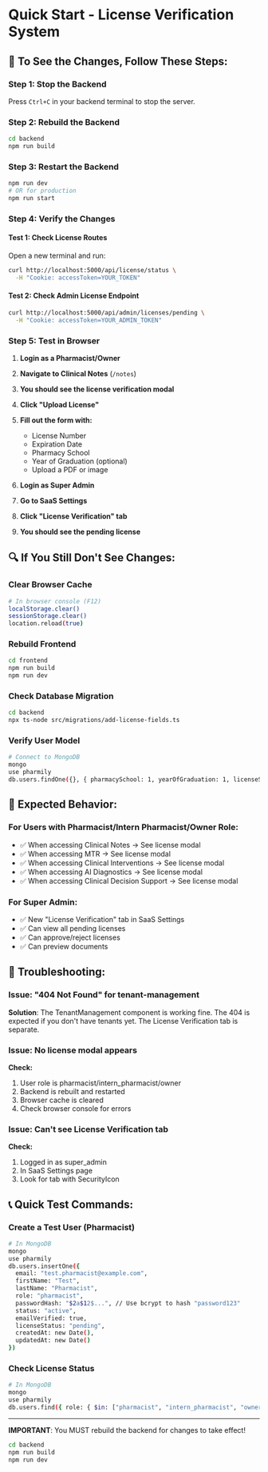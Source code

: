 # Quick Start - License Verification System

## 🚀 To See the Changes, Follow These Steps:

### Step 1: Stop the Backend
Press `Ctrl+C` in your backend terminal to stop the server.

### Step 2: Rebuild the Backend
```bash
cd backend
npm run build
```

### Step 3: Restart the Backend
```bash
npm run dev
# OR for production
npm run start
```

### Step 4: Verify the Changes

#### Test 1: Check License Routes
Open a new terminal and run:
```bash
curl http://localhost:5000/api/license/status \
  -H "Cookie: accessToken=YOUR_TOKEN"
```

#### Test 2: Check Admin License Endpoint
```bash
curl http://localhost:5000/api/admin/licenses/pending \
  -H "Cookie: accessToken=YOUR_ADMIN_TOKEN"
```

### Step 5: Test in Browser

1. **Login as a Pharmacist/Owner**
2. **Navigate to Clinical Notes** (`/notes`)
3. **You should see the license verification modal**
4. **Click "Upload License"**
5. **Fill out the form with:**
   - License Number
   - Expiration Date
   - Pharmacy School
   - Year of Graduation (optional)
   - Upload a PDF or image

6. **Login as Super Admin**
7. **Go to SaaS Settings**
8. **Click "License Verification" tab**
9. **You should see the pending license**

## 🔍 If You Still Don't See Changes:

### Clear Browser Cache
```bash
# In browser console (F12)
localStorage.clear()
sessionStorage.clear()
location.reload(true)
```

### Rebuild Frontend
```bash
cd frontend
npm run build
npm run dev
```

### Check Database Migration
```bash
cd backend
npx ts-node src/migrations/add-license-fields.ts
```

### Verify User Model
```bash
# Connect to MongoDB
mongo
use pharmily
db.users.findOne({}, { pharmacySchool: 1, yearOfGraduation: 1, licenseStatus: 1 })
```

## 📝 Expected Behavior:

### For Users with Pharmacist/Intern Pharmacist/Owner Role:
- ✅ When accessing Clinical Notes → See license modal
- ✅ When accessing MTR → See license modal
- ✅ When accessing Clinical Interventions → See license modal
- ✅ When accessing AI Diagnostics → See license modal
- ✅ When accessing Clinical Decision Support → See license modal

### For Super Admin:
- ✅ New "License Verification" tab in SaaS Settings
- ✅ Can view all pending licenses
- ✅ Can approve/reject licenses
- ✅ Can preview documents

## 🐛 Troubleshooting:

### Issue: "404 Not Found" for tenant-management
**Solution**: The TenantManagement component is working fine. The 404 is expected if you don't have tenants yet. The License Verification tab is separate.

### Issue: No license modal appears
**Check:**
1. User role is pharmacist/intern_pharmacist/owner
2. Backend is rebuilt and restarted
3. Browser cache is cleared
4. Check browser console for errors

### Issue: Can't see License Verification tab
**Check:**
1. Logged in as super_admin
2. In SaaS Settings page
3. Look for tab with SecurityIcon

## 📞 Quick Test Commands:

### Create a Test User (Pharmacist)
```bash
# In MongoDB
mongo
use pharmily
db.users.insertOne({
  email: "test.pharmacist@example.com",
  firstName: "Test",
  lastName: "Pharmacist",
  role: "pharmacist",
  passwordHash: "$2a$12$...", // Use bcrypt to hash "password123"
  status: "active",
  emailVerified: true,
  licenseStatus: "pending",
  createdAt: new Date(),
  updatedAt: new Date()
})
```

### Check License Status
```bash
# In MongoDB
mongo
use pharmily
db.users.find({ role: { $in: ["pharmacist", "intern_pharmacist", "owner"] } }, { email: 1, licenseStatus: 1, pharmacySchool: 1 })
```

---

**IMPORTANT**: You MUST rebuild the backend for changes to take effect!

```bash
cd backend
npm run build
npm run dev
```
